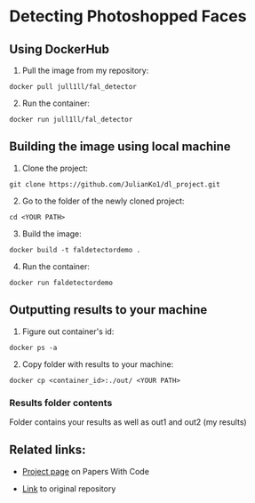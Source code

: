 # Detecting Photoshopped Faces 
## Using DockerHub

1. Pull the image from my repository:

`docker pull jull1ll/fal_detector`

2. Run the container:

`docker run jull1ll/fal_detector`

## Building the image using local machine
1. Clone the project:


`git clone https://github.com/JulianKo1/dl_project.git`

2. Go to the folder of the newly cloned project:

`cd <YOUR PATH>`

3. Build the image:

`docker build -t faldetectordemo .`

4. Run the container:

`docker run faldetectordemo`

## Outputting results to your machine
1. Figure out container's id:

`docker ps -a`

2. Copy folder with results to your machine:

`docker cp <container_id>:./out/ <YOUR PATH>`

### Results folder contents

Folder contains your results as well as out1 and out2 (my results)

## Related links:
+ [Project page](https://paperswithcode.com/paper/detecting-photoshopped-faces-by-scripting) on Papers With Code

+ [Link](https://github.com/PeterWang512/FALdetector) to original repository
